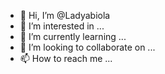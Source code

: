 - 👋 Hi, I’m @Ladyabiola
- 👀 I’m interested in ...
- 🌱 I’m currently learning ...
- 💞️ I’m looking to collaborate on ...
- 📫 How to reach me ...

<!---
Ladyabiola/Ladyabiola is a ✨ special ✨ repository because its `README.md` (this file) appears on your GitHub profile.
You can click the Preview link to take a look at your changes.
--->
